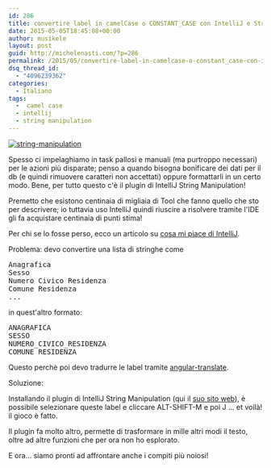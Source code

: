 ```yaml
---
id: 286
title: convertire label in camelCase o CONSTANT_CASE con IntelliJ e String Manipulation
date: 2015-05-05T18:45:08+00:00
author: musikele
layout: post
guid: http://michelenasti.com/?p=286
permalink: /2015/05/convertire-label-in-camelcase-o-constant_case-con-intellij-e-string-manipulation/
dsq_thread_id:
  - "4096239362"
categories:
  - Italiano
tags:
  -  camel case
  - intellij
  - string manipulation
---
```

[<img class="alignleft wp-image-291 size-medium" src="https://i0.wp.com/michelenasti.com/wp-content/uploads/2015/05/string-manipulation-300x139.gif?fit=300%2C139" alt="string-manipulation" data-recalc-dims="1" />](https://i1.wp.com/michelenasti.com/wp-content/uploads/2015/05/string-manipulation.gif)

Spesso ci impelaghiamo in task pallosi e manuali (ma purtroppo necessari) per le azioni più disparate; penso a quando bisogna bonificare dei dati per il db (e quindi rimuovere caratteri non accettati) oppure formattarli in un certo modo. Bene, per tutto questo c'è il plugin di IntelliJ String Manipulation!

Premetto che esistono centinaia di migliaia di Tool che fanno quello che sto per descrivere; io tuttavia uso IntelliJ quindi riuscire a risolvere tramite l'IDE gli fa acquistare centinaia di punti stima!

Per chi se lo fosse perso, ecco un articolo su [cosa mi piace di IntelliJ](http://michelenasti.com/2015/04/intellij-idea-alla-fine-e-arrivato-lamore/).

Problema: devo convertire una lista di stringhe come

<pre class="lang:default decode:true">Anagrafica
Sesso
Numero Civico Residenza
Comune Residenza
...</pre>

in quest'altro formato:

<pre class="lang:default decode:true">ANAGRAFICA
SESSO
NUMERO_CIVICO_RESIDENZA
COMUNE_RESIDENZA
</pre>

Questo perchè poi devo tradurre le label tramite [angular-translate](https://angular-translate.github.io/).

Soluzione:

Installando il plugin di IntelliJ String Manipulation (qui il [suo sito web](https://plugins.jetbrains.com/plugin/2162?pr=phpStorm)), è possibile selezionare queste label e cliccare ALT-SHIFT-M e poi J ... et voilà! il gioco è fatto.

Il plugin fa molto altro, permette di trasformare in mille altri modi il testo, oltre ad altre funzioni che per ora non ho esplorato.

E ora... siamo pronti ad affrontare anche i compiti più noiosi!
